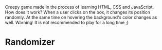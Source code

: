 Creepy game made in the process of learning HTML, CSS and JavaScript. How does it work? When a user clicks on the box, it changes its position randomly. At the same time on hovering the background's color changes as well. Warning! It is not recommended to play for a long time ;)
# Randomizer
